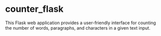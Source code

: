 # counter_flask
This Flask web application provides a user-friendly interface for counting the number of words, paragraphs, and characters in a given text input. 
